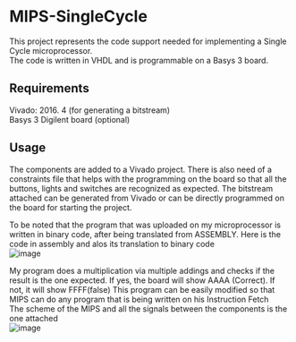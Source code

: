 # MIPS-SingleCycle

This project represents the code support needed for implementing a Single Cycle microprocessor.  
The code is written in VHDL and is programmable on a Basys 3 board.

## Requirements

Vivado: 2016. 4 (for generating a bitstream)  
Basys 3 Digilent board (optional)

## Usage

The components are added to a Vivado project. There is also need of a constraints file that helps with the programming on the board so that all the buttons, lights and switches are recognized as expected.
The bitstream attached can be generated from Vivado or can be directly programmed on the board for starting the project.  

To be noted that the program that was uploaded on my microprocessor is written in binary code, after being translated from ASSEMBLY. 
Here is the code in assembly and alos its translation to binary code  
![image](https://user-images.githubusercontent.com/69772634/205271816-0df286e5-086b-4fb1-bbbc-2b17c9f1de4a.png)

My program does a multiplication via multiple addings and checks if the result is the one expected. If yes, the board will show AAAA (Correct). If not, it will show FFFF(false)
This program can be easily modified so that MIPS can do any program that is being written on his Instruction Fetch  
The scheme of the MIPS and all the signals between the components is the one attached  
![image](https://user-images.githubusercontent.com/69772634/205272164-27d948b6-6c43-447a-8da6-a0f95e88fc98.png)
